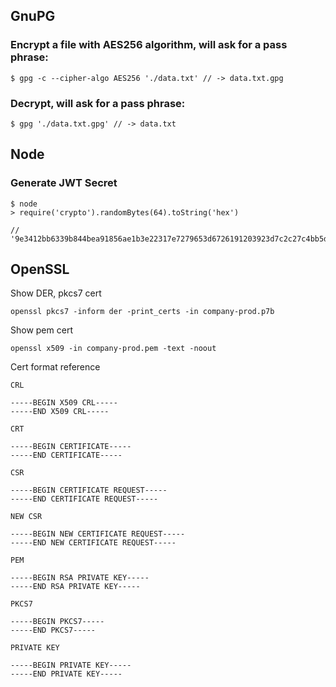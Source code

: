 ## GnuPG
### Encrypt a file with AES256 algorithm, will ask for a pass phrase:
````
$ gpg -c --cipher-algo AES256 './data.txt' // -> data.txt.gpg
````
### Decrypt, will ask for a pass phrase:
````
$ gpg './data.txt.gpg' // -> data.txt
````
## Node
### Generate JWT Secret
````
$ node
> require('crypto').randomBytes(64).toString('hex')

// '9e3412bb6339b844bea91856ae1b3e22317e7279653d6726191203923d7c2c27c4bb5d2629ec5546f629e5483fe8697f746d4e9e5bf97044a65d91e36058d3c2'
````
## OpenSSL
Show DER, pkcs7 cert 
```
openssl pkcs7 -inform der -print_certs -in company-prod.p7b
```
Show pem cert
```
openssl x509 -in company-prod.pem -text -noout
```
Cert format reference
```
CRL

-----BEGIN X509 CRL-----
-----END X509 CRL-----

CRT

-----BEGIN CERTIFICATE-----
-----END CERTIFICATE-----

CSR

-----BEGIN CERTIFICATE REQUEST-----
-----END CERTIFICATE REQUEST-----

NEW CSR

-----BEGIN NEW CERTIFICATE REQUEST-----
-----END NEW CERTIFICATE REQUEST-----

PEM

-----BEGIN RSA PRIVATE KEY-----
-----END RSA PRIVATE KEY-----

PKCS7

-----BEGIN PKCS7-----
-----END PKCS7-----

PRIVATE KEY

-----BEGIN PRIVATE KEY-----
-----END PRIVATE KEY-----
```
